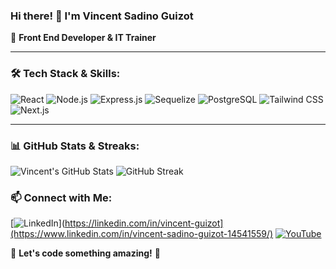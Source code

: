 ### Hi there! 👋 I'm **Vincent Sadino Guizot**  
🚀 **Front End Developer & IT Trainer**  

---

### 🛠 Tech Stack & Skills:

![React](https://img.shields.io/badge/React-61DAFB?style=for-the-badge&logo=react&logoColor=black)
![Node.js](https://img.shields.io/badge/Node.js-339933?style=for-the-badge&logo=node.js&logoColor=white)
![Express.js](https://img.shields.io/badge/Express.js-000000?style=for-the-badge&logo=express&logoColor=white)
![Sequelize](https://img.shields.io/badge/Sequelize-52B0E7?style=for-the-badge&logo=sequelize&logoColor=white)
![PostgreSQL](https://img.shields.io/badge/PostgreSQL-336791?style=for-the-badge&logo=postgresql&logoColor=white)
![Tailwind CSS](https://img.shields.io/badge/Tailwind_CSS-38B2AC?style=for-the-badge&logo=tailwind-css&logoColor=white)
![Next.js](https://img.shields.io/badge/Next.js-000000?style=for-the-badge&logo=next.js&logoColor=white)

---

### 📊 GitHub Stats & Streaks:

![Vincent's GitHub Stats](https://github-readme-stats.vercel.app/api?username=vincent-guizot&show_icons=true&theme=radical)
![GitHub Streak](https://github-readme-streak-stats.herokuapp.com/?user=vincent-guizot&theme=radical)


### 📫 Connect with Me:
[![LinkedIn](https://img.shields.io/badge/LinkedIn-0077B5?style=for-the-badge&logo=linkedin&logoColor=white)](https://linkedin.com/in/vincent-guizot](https://www.linkedin.com/in/vincent-sadino-guizot-14541559/)
[![YouTube](https://img.shields.io/badge/YouTube-FF0000?style=for-the-badge&logo=youtube&logoColor=white)](https://www.youtube.com/@codizen7)

💬 **Let's code something amazing!** 🚀
